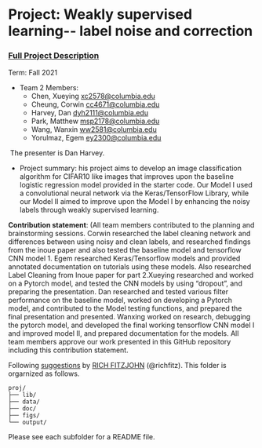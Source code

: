 # Project: Weakly supervised learning-- label noise and correction


### [Full Project Description](doc/project3_desc.md)

Term: Fall 2021

+ Team 2 Members:
	+ Chen, Xueying xc2578@columbia.edu
	+ Cheung, Corwin cc4671@columbia.edu
	+ Harvey, Dan dyh2111@columbia.edu
	+ Park, Matthew msp2178@columbia.edu
	+ Wang, Wanxin ww2581@columbia.edu
	+ Yorulmaz, Egem ey2300@columbia.edu

 The presenter is Dan Harvey.

+ Project summary:  his project aims to develop an image classification algorithm for CIFAR10 like images that improves upon the baseline logistic regression model provided in the starter code.  Our Model I used a convolutional neural network via the Keras/TensorFlow Library, while our Model II aimed to improve upon the Model I by enhancing the noisy labels through weakly supervised learning.

	
**Contribution statement**: (All team members contributed to the planning and brainstorming sessions.  Corwin researched the label cleaning network and differences between using noisy and clean labels, and researched findings from the inoue paper and also tested the baseline model and tensorflow CNN model 1.  Egem researched Keras/Tensorflow models and provided annotated documentation on tutorials using these models. Also researched Label Cleaning from Inoue paper for part 2.Xueying researched and worked on a Pytorch model,  and tested the CNN models by using “dropout”, and preparing the presentation.  Dan researched and tested various filter performance on the baseline model, worked on developing a Pytorch model, and contributed to the Model testing functions, and prepared the final presentation and presented. Wanxing worked on research, debugging the pytorch model, and developed the final working tensorflow CNN model I and improved model II, and prepared documentation for the models.  All team members approve our work presented in this GitHub repository including this contribution statement. 

Following [suggestions](http://nicercode.github.io/blog/2013-04-05-projects/) by [RICH FITZJOHN](http://nicercode.github.io/about/#Team) (@richfitz). This folder is orgarnized as follows.

```
proj/
├── lib/
├── data/
├── doc/
├── figs/
└── output/
```

Please see each subfolder for a README file.

